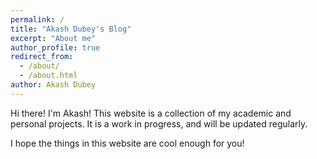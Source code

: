 ```yaml
---
permalink: /
title: "Akash Dubey's Blog"
excerpt: "About me"
author_profile: true
redirect_from: 
  - /about/
  - /about.html
author: Akash Dubey
---
```


Hi there! I'm Akash! This website is a collection of my academic and personal projects. It is a work in progress, and will be updated regularly.

I hope the things in this website are cool enough for you!